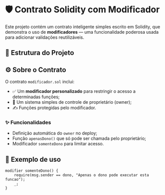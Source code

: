 # 🛡️ Contrato Solidity com Modificador

Este projeto contém um contrato inteligente simples escrito em Solidity, que demonstra o uso de **modificadores** — uma funcionalidade poderosa usada para adicionar validações reutilizáveis.

## 📁 Estrutura do Projeto


## ⚙️ Sobre o Contrato

O contrato `modificador.sol` inclui:

- ✅ Um **modificador personalizado** para restringir o acesso a determinadas funções;
- 🔐 Um sistema simples de controle de proprietário (owner);
- ✍️ Funções protegidas pelo modificador.

### ✨ Funcionalidades

- Definição automática do `owner` no deploy;
- Função `apenasDono()` que só pode ser chamada pelo proprietário;
- Modificador `somenteDono` para limitar acesso.

## 🧪 Exemplo de uso

```solidity
modifier somenteDono() {
    require(msg.sender == dono, "Apenas o dono pode executar esta funcao");
    _;
}
